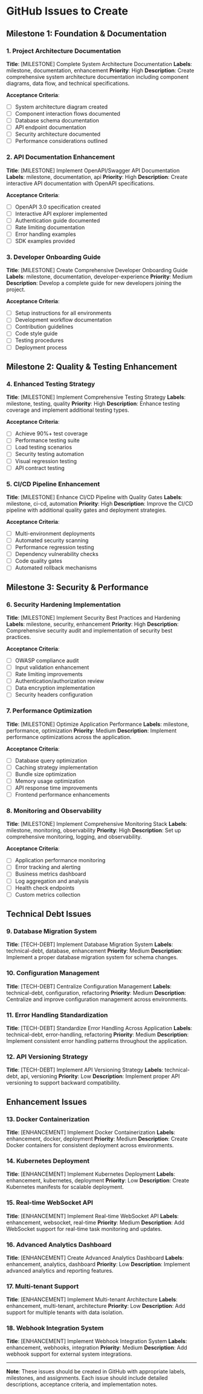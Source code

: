 # GitHub Issues to Create

## Milestone 1: Foundation & Documentation

### 1. Project Architecture Documentation

**Title**: [MILESTONE] Complete System Architecture Documentation
**Labels**: milestone, documentation, enhancement
**Priority**: High
**Description**: Create comprehensive system architecture documentation including component diagrams, data flow, and technical specifications.

**Acceptance Criteria**:

- [ ] System architecture diagram created
- [ ] Component interaction flows documented
- [ ] Database schema documentation
- [ ] API endpoint documentation
- [ ] Security architecture documented
- [ ] Performance considerations outlined

### 2. API Documentation Enhancement

**Title**: [MILESTONE] Implement OpenAPI/Swagger API Documentation
**Labels**: milestone, documentation, api
**Priority**: High
**Description**: Create interactive API documentation with OpenAPI specifications.

**Acceptance Criteria**:

- [ ] OpenAPI 3.0 specification created
- [ ] Interactive API explorer implemented
- [ ] Authentication guide documented
- [ ] Rate limiting documentation
- [ ] Error handling examples
- [ ] SDK examples provided

### 3. Developer Onboarding Guide

**Title**: [MILESTONE] Create Comprehensive Developer Onboarding Guide
**Labels**: milestone, documentation, developer-experience
**Priority**: Medium
**Description**: Develop a complete guide for new developers joining the project.

**Acceptance Criteria**:

- [ ] Setup instructions for all environments
- [ ] Development workflow documentation
- [ ] Contribution guidelines
- [ ] Code style guide
- [ ] Testing procedures
- [ ] Deployment process

## Milestone 2: Quality & Testing Enhancement

### 4. Enhanced Testing Strategy

**Title**: [MILESTONE] Implement Comprehensive Testing Strategy
**Labels**: milestone, testing, quality
**Priority**: High
**Description**: Enhance testing coverage and implement additional testing types.

**Acceptance Criteria**:

- [ ] Achieve 90%+ test coverage
- [ ] Performance testing suite
- [ ] Load testing scenarios
- [ ] Security testing automation
- [ ] Visual regression testing
- [ ] API contract testing

### 5. CI/CD Pipeline Enhancement

**Title**: [MILESTONE] Enhance CI/CD Pipeline with Quality Gates
**Labels**: milestone, ci-cd, automation
**Priority**: High
**Description**: Improve the CI/CD pipeline with additional quality gates and deployment strategies.

**Acceptance Criteria**:

- [ ] Multi-environment deployments
- [ ] Automated security scanning
- [ ] Performance regression testing
- [ ] Dependency vulnerability checks
- [ ] Code quality gates
- [ ] Automated rollback mechanisms

## Milestone 3: Security & Performance

### 6. Security Hardening Implementation

**Title**: [MILESTONE] Implement Security Best Practices and Hardening
**Labels**: milestone, security, enhancement
**Priority**: High
**Description**: Comprehensive security audit and implementation of security best practices.

**Acceptance Criteria**:

- [ ] OWASP compliance audit
- [ ] Input validation enhancement
- [ ] Rate limiting improvements
- [ ] Authentication/authorization review
- [ ] Data encryption implementation
- [ ] Security headers configuration

### 7. Performance Optimization

**Title**: [MILESTONE] Optimize Application Performance
**Labels**: milestone, performance, optimization
**Priority**: Medium
**Description**: Implement performance optimizations across the application.

**Acceptance Criteria**:

- [ ] Database query optimization
- [ ] Caching strategy implementation
- [ ] Bundle size optimization
- [ ] Memory usage optimization
- [ ] API response time improvements
- [ ] Frontend performance enhancements

### 8. Monitoring and Observability

**Title**: [MILESTONE] Implement Comprehensive Monitoring Stack
**Labels**: milestone, monitoring, observability
**Priority**: High
**Description**: Set up comprehensive monitoring, logging, and observability.

**Acceptance Criteria**:

- [ ] Application performance monitoring
- [ ] Error tracking and alerting
- [ ] Business metrics dashboard
- [ ] Log aggregation and analysis
- [ ] Health check endpoints
- [ ] Custom metrics collection

## Technical Debt Issues

### 9. Database Migration System

**Title**: [TECH-DEBT] Implement Database Migration System
**Labels**: technical-debt, database, enhancement
**Priority**: Medium
**Description**: Implement a proper database migration system for schema changes.

### 10. Configuration Management

**Title**: [TECH-DEBT] Centralize Configuration Management
**Labels**: technical-debt, configuration, refactoring
**Priority**: Medium
**Description**: Centralize and improve configuration management across environments.

### 11. Error Handling Standardization

**Title**: [TECH-DEBT] Standardize Error Handling Across Application
**Labels**: technical-debt, error-handling, refactoring
**Priority**: Medium
**Description**: Implement consistent error handling patterns throughout the application.

### 12. API Versioning Strategy

**Title**: [TECH-DEBT] Implement API Versioning Strategy
**Labels**: technical-debt, api, versioning
**Priority**: Low
**Description**: Implement proper API versioning to support backward compatibility.

## Enhancement Issues

### 13. Docker Containerization

**Title**: [ENHANCEMENT] Implement Docker Containerization
**Labels**: enhancement, docker, deployment
**Priority**: Medium
**Description**: Create Docker containers for consistent deployment across environments.

### 14. Kubernetes Deployment

**Title**: [ENHANCEMENT] Implement Kubernetes Deployment
**Labels**: enhancement, kubernetes, deployment
**Priority**: Low
**Description**: Create Kubernetes manifests for scalable deployment.

### 15. Real-time WebSocket API

**Title**: [ENHANCEMENT] Implement Real-time WebSocket API
**Labels**: enhancement, websocket, real-time
**Priority**: Medium
**Description**: Add WebSocket support for real-time task monitoring and updates.

### 16. Advanced Analytics Dashboard

**Title**: [ENHANCEMENT] Create Advanced Analytics Dashboard
**Labels**: enhancement, analytics, dashboard
**Priority**: Low
**Description**: Implement advanced analytics and reporting features.

### 17. Multi-tenant Support

**Title**: [ENHANCEMENT] Implement Multi-tenant Architecture
**Labels**: enhancement, multi-tenant, architecture
**Priority**: Low
**Description**: Add support for multiple tenants with data isolation.

### 18. Webhook Integration System

**Title**: [ENHANCEMENT] Implement Webhook Integration System
**Labels**: enhancement, webhooks, integration
**Priority**: Medium
**Description**: Add webhook support for external system integrations.

---

**Note**: These issues should be created in GitHub with appropriate labels, milestones, and assignments. Each issue should include detailed descriptions, acceptance criteria, and implementation notes.
